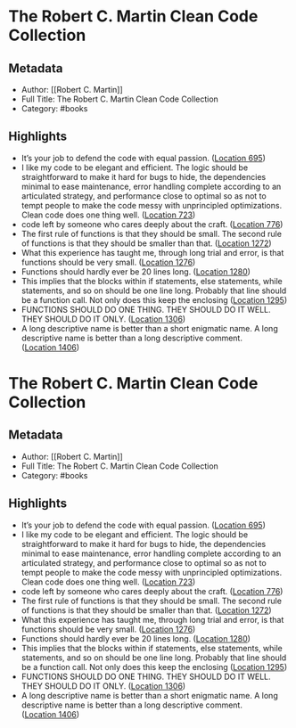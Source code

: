 # The Robert C. Martin Clean Code Collection

## Metadata
- Author: [[Robert C. Martin]]
- Full Title: The Robert C. Martin Clean Code Collection
- Category: #books

## Highlights
- It’s your job to defend the code with equal passion. ([Location 695](https://readwise.io/to_kindle?action=open&asin=B00666M59G&location=695))
- I like my code to be elegant and efficient. The logic should be straightforward to make it hard for bugs to hide, the dependencies minimal to ease maintenance, error handling complete according to an articulated strategy, and performance close to optimal so as not to tempt people to make the code messy with unprincipled optimizations. Clean code does one thing well. ([Location 723](https://readwise.io/to_kindle?action=open&asin=B00666M59G&location=723))
- code left by someone who cares deeply about the craft. ([Location 776](https://readwise.io/to_kindle?action=open&asin=B00666M59G&location=776))
- The first rule of functions is that they should be small. The second rule of functions is that they should be smaller than that. ([Location 1272](https://readwise.io/to_kindle?action=open&asin=B00666M59G&location=1272))
- What this experience has taught me, through long trial and error, is that functions should be very small. ([Location 1276](https://readwise.io/to_kindle?action=open&asin=B00666M59G&location=1276))
- Functions should hardly ever be 20 lines long. ([Location 1280](https://readwise.io/to_kindle?action=open&asin=B00666M59G&location=1280))
- This implies that the blocks within if statements, else statements, while statements, and so on should be one line long. Probably that line should be a function call. Not only does this keep the enclosing ([Location 1295](https://readwise.io/to_kindle?action=open&asin=B00666M59G&location=1295))
- FUNCTIONS SHOULD DO ONE THING. THEY SHOULD DO IT WELL. THEY SHOULD DO IT ONLY. ([Location 1306](https://readwise.io/to_kindle?action=open&asin=B00666M59G&location=1306))
- A long descriptive name is better than a short enigmatic name. A long descriptive name is better than a long descriptive comment. ([Location 1406](https://readwise.io/to_kindle?action=open&asin=B00666M59G&location=1406))
# The Robert C. Martin Clean Code Collection

## Metadata
- Author: [[Robert C. Martin]]
- Full Title: The Robert C. Martin Clean Code Collection
- Category: #books

## Highlights
- It’s your job to defend the code with equal passion. ([Location 695](https://readwise.io/to_kindle?action=open&asin=B00666M59G&location=695))
- I like my code to be elegant and efficient. The logic should be straightforward to make it hard for bugs to hide, the dependencies minimal to ease maintenance, error handling complete according to an articulated strategy, and performance close to optimal so as not to tempt people to make the code messy with unprincipled optimizations. Clean code does one thing well. ([Location 723](https://readwise.io/to_kindle?action=open&asin=B00666M59G&location=723))
- code left by someone who cares deeply about the craft. ([Location 776](https://readwise.io/to_kindle?action=open&asin=B00666M59G&location=776))
- The first rule of functions is that they should be small. The second rule of functions is that they should be smaller than that. ([Location 1272](https://readwise.io/to_kindle?action=open&asin=B00666M59G&location=1272))
- What this experience has taught me, through long trial and error, is that functions should be very small. ([Location 1276](https://readwise.io/to_kindle?action=open&asin=B00666M59G&location=1276))
- Functions should hardly ever be 20 lines long. ([Location 1280](https://readwise.io/to_kindle?action=open&asin=B00666M59G&location=1280))
- This implies that the blocks within if statements, else statements, while statements, and so on should be one line long. Probably that line should be a function call. Not only does this keep the enclosing ([Location 1295](https://readwise.io/to_kindle?action=open&asin=B00666M59G&location=1295))
- FUNCTIONS SHOULD DO ONE THING. THEY SHOULD DO IT WELL. THEY SHOULD DO IT ONLY. ([Location 1306](https://readwise.io/to_kindle?action=open&asin=B00666M59G&location=1306))
- A long descriptive name is better than a short enigmatic name. A long descriptive name is better than a long descriptive comment. ([Location 1406](https://readwise.io/to_kindle?action=open&asin=B00666M59G&location=1406))

